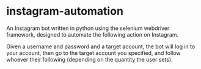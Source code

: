 # instagram-automation

An Instagram bot written in python using the selenium webdriver framework, designed to automate the following action on Instagram.

Given a username and password and a target account, the bot will log in to your account, then go to the target account you specified, and follow whoever their 
following (depending on the quantity the user sets).
